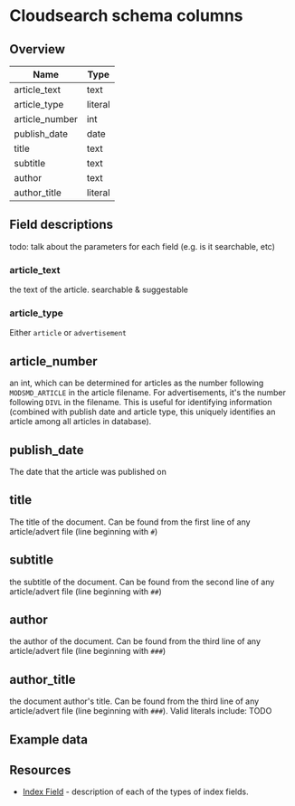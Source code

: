 # Cloudsearch schema columns

## Overview
| Name           | Type    |
|----------------|---------|
| article_text   | text    |
| article_type   | literal |
| article_number | int     |
| publish_date   | date    |
| title          | text    |
| subtitle       | text    |
| author         | text    |
| author_title   | literal |

## Field descriptions
todo: talk about the parameters for each field (e.g. is it searchable, etc)

### article_text
the text of the article. searchable & suggestable

### article_type
Either `article` or `advertisement`

## article_number
an int, which can be determined for articles as the number following `MODSMD_ARTICLE` in the article filename. For advertisements, it's the number following `DIVL` in the filename. This is useful for identifying information (combined with publish date and article type, this uniquely identifies an article among all articles in database). 

## publish_date
The date that the article was published on

## title
The title of the document. Can be found from the first line of any article/advert file (line beginning with `#`)

## subtitle
the subtitle of the document. Can be found from the second line of any article/advert file (line beginning with `##`)

## author
the author of the document. Can be found from the third line of any article/advert file (line beginning with `###`)

## author_title
the document author's title. Can be found from the third line of any article/advert file (line beginning with `###`). Valid literals include: TODO

## Example data


## Resources
- [Index Field](https://docs.aws.amazon.com/cloudsearch/latest/developerguide/configuring-index-fields.html) - description of each of the types of index fields.
